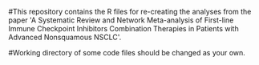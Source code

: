 #This repository contains the R files for re-creating the analyses from the paper 'A Systematic Review and Network Meta-analysis of First-line Immune Checkpoint Inhibitors Combination Therapies in Patients with Advanced Nonsquamous NSCLC'.

#Working directory of some code files should be changed as your own.
